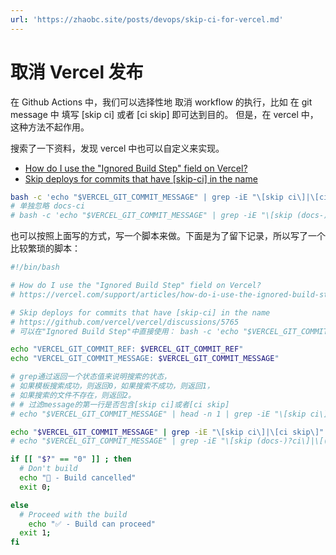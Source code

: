 ```yaml
---
url: 'https://zhaobc.site/posts/devops/skip-ci-for-vercel.md'
---
```

# 取消 Vercel 发布

在 Github Actions 中，我们可以选择性地 取消 workflow 的执行，比如 在 git message 中 填写 \[skip ci] 或者 \[ci skip] 即可达到目的。
但是，在 vercel 中，这种方法不起作用。

搜索了一下资料，发现 vercel 中也可以自定义来实现。

* [How do I use the "Ignored Build Step" field on Vercel?](https://vercel.com/support/articles/how-do-i-use-the-ignored-build-step-field-on-vercel)
* [Skip deploys for commits that have \[skip-ci\] in the name](https://github.com/vercel/vercel/discussions/5765)

```bash
bash -c 'echo "$VERCEL_GIT_COMMIT_MESSAGE" | grep -iE "\[skip ci\]|\[ci skip\]"'
# 单独忽略 docs-ci
# bash -c 'echo "$VERCEL_GIT_COMMIT_MESSAGE" | grep -iE "\[skip (docs-)?ci\]|\[(docs-)?ci skip\]"'
```

也可以按照上面写的方式，写一个脚本来做。下面是为了留下记录，所以写了一个比较繁琐的脚本：

```bash
#!/bin/bash

# How do I use the "Ignored Build Step" field on Vercel?
# https://vercel.com/support/articles/how-do-i-use-the-ignored-build-step-field-on-vercel

# Skip deploys for commits that have [skip-ci] in the name
# https://github.com/vercel/vercel/discussions/5765
# 可以在"Ignored Build Step"中直接使用： bash -c 'echo "$VERCEL_GIT_COMMIT_MESSAGE" | grep -iE "\[skip ci\]|\[ci skip\]"'

echo "VERCEL_GIT_COMMIT_REF: $VERCEL_GIT_COMMIT_REF"
echo "VERCEL_GIT_COMMIT_MESSAGE: $VERCEL_GIT_COMMIT_MESSAGE"

# grep通过返回一个状态值来说明搜索的状态，
# 如果模板搜索成功，则返回0，如果搜索不成功，则返回1，
# 如果搜索的文件不存在，则返回2。
# # 过滤message的第一行是否包含[skip ci]或者[ci skip]
# echo "$VERCEL_GIT_COMMIT_MESSAGE" | head -n 1 | grep -iE "\[skip ci\]|\[ci skip\]"

echo "$VERCEL_GIT_COMMIT_MESSAGE" | grep -iE "\[skip ci\]|\[ci skip\]"
# echo "$VERCEL_GIT_COMMIT_MESSAGE" | grep -iE "\[skip (docs-)?ci\]|\[(docs-)?ci skip\]"

if [[ "$?" == "0" ]] ; then
  # Don't build
  echo "🛑 - Build cancelled"
  exit 0;

else
  # Proceed with the build
    echo "✅ - Build can proceed"
  exit 1;
fi

```
